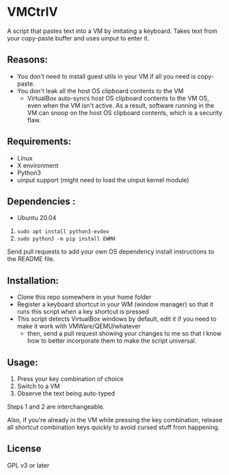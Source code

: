 # VMCtrlV

A script that pastes text into a VM by imitating a keyboard. Takes text from your copy-paste buffer and uses uinput to enter it.

## Reasons:

- You don't need to install guest utils in your VM if all you need is copy-paste.
- You don't leak all the host OS clipboard contents to the VM
  - VirtualBox auto-syncs host OS clipboard contents to the VM OS, even when the VM isn't active. As a result, software running in the VM can snoop on the host OS clipboard contents, which is a security flaw.

## Requirements:

- Linux
- X environment
- Python3
- uinput support (might need to load the uinput kernel module)

## Dependencies :

- Ubuntu 20.04
1. `sudo apt install python3-evdev`
2. `sudo python3 -m pip install EWMH`

Send pull requests to add your own OS dependency install instructions to the README file.

## Installation:
 
- Clone this repo somewhere in your home folder
- Register a keyboard shortcut in your WM (window manager) so that it runs this script when a key shortcut is pressed
- This script detects VirtualBox windows by default, edit it if you need to make it work with VMWare/QEMU/whatever
    - then, send a pull request showing your changes to me so that I know how to better incorporate them to make the script universal.

## Usage:

1. Press your key combination of choice
2. Switch to a VM
3. Observe the text being auto-typed

Steps 1 and 2 are interchangeable.

Also, if you're already in the VM while pressing the key combination, release all shortcut combination keys quickly
to avoid cursed stuff from happening.

## License

GPL v3 or later
